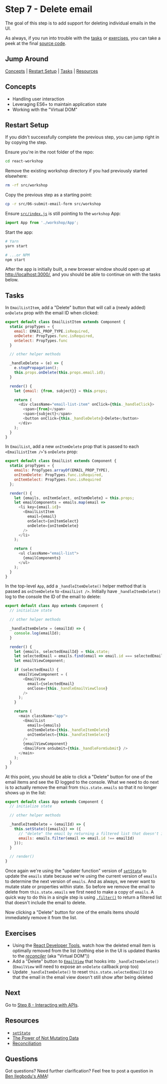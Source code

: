 # Step 7 - Delete email

The goal of this step is to add support for deleting individual emails in the UI.

As always, if you run into trouble with the [tasks](#tasks) or [exercises](#exercises), you can take a peek at the final [source code](./).

## Jump Around

[Concepts](#concepts) | [Restart Setup](#restart-setup) | [Tasks](#tasks) | [Resources](#resources)

## Concepts

- Handling user interaction
- Leveraging ES6+ to maintain application state
- Working with the "Virtual DOM"

## Restart Setup

If you didn't successfully complete the previous step, you can jump right in by copying the step.

Ensure you're in the root folder of the repo:

```sh
cd react-workshop
```

Remove the existing workshop directory if you had previously started elsewhere:

```sh
rm -rf src/workshop
```

Copy the previous step as a starting point:

```sh
cp -r src/06-submit-email-form src/workshop
```

Ensure [`src/index.js`](../index.js#L3) is still pointing to the `workshop` App:

```js
import App from './workshop/App';
```

Start the app:

```sh
# Yarn
yarn start

# ...or NPM
npm start
```

After the app is initially built, a new browser window should open up at [http://localhost:3000/](http://localhost:3000/), and you should be able to continue on with the tasks below.

## Tasks

In `EmailListItem`, add a "Delete" button that will call a (newly added) `onDelete` prop with the email ID when clicked:

```js
export default class EmailListItem extends Component {
  static propTypes = {
    email: EMAIL_PROP_TYPE.isRequired,
    onDelete: PropTypes.func.isRequired,
    onSelect: PropTypes.func
  }

  // other helper methods

  _handleDelete = (e) => {
    e.stopPropagation();
    this.props.onDelete(this.props.email.id);
  }

  render() {
    let {email: {from, subject}} = this.props;

    return (
      <div className="email-list-item" onClick={this._handleClick}>
        <span>{from}</span>
        <span>{subject}</span>
        <button onClick={this._handleDelete}>Delete</button>
      </div>
    );
  }
}
```

In `EmailList`, add a new `onItemDelete` prop that is passed to each `<EmailListItem />`'s `onDelete` prop:

```js
export default class EmailList extends Component {
  static propTypes = {
    emails: PropTypes.arrayOf(EMAIL_PROP_TYPE),
    onItemDelete: PropTypes.func.isRequired,
    onItemSelect: PropTypes.func.isRequired
  };

  render() {
    let {emails, onItemSelect, onItemDelete} = this.props;
    let emailComponents = emails.map(email =>
      <li key={email.id}>
        <EmailListItem
          email={email}
          onSelect={onItemSelect}
          onDelete={onItemDelete}
        />
      </li>
    );

    return (
      <ul className="email-list">
        {emailComponents}
      </ul>
    );
  }
}
```

In the top-level `App`, add a `_handleItemDelete()` helper method that is passed as `onItemDelete` to `<EmailList />`. Initially have `_handleItemDelete()` log to the console the ID of the email to delete:

```js
export default class App extends Component {
  // initialize state

  // other helper methods

  _handleItemDelete = (emailId) => {
    console.log(emailId);
  }

  render() {
    let {emails, selectedEmailId} = this.state;
    let selectedEmail = emails.find(email => email.id === selectedEmailId);
    let emailViewComponent;

    if (selectedEmail) {
      emailViewComponent = (
        <EmailView
          email={selectedEmail}
          onClose={this._handleEmailViewClose}
        />
      );
    }

    return (
      <main className="app">
        <EmailList
          emails={emails}
          onItemDelete={this._handleItemDelete}
          onItemSelect={this._handleItemSelect}
        />
        {emailViewComponent}
        <EmailForm onSubmit={this._handleFormSubmit} />
      </main>
    );
  }
}
```

At this point, you should be able to click a "Delete" button for one of the email items and see the ID logged to the console. What we need to do next is to actually remove the email from `this.state.emails` so that it no longer shows up in the list:

```js
export default class App extends Component {
  // initialize state

  // other helper methods

  _handleItemDelete = (emailId) => {
    this.setState(({emails}) => ({
      // "delete" the email by returning a filtered list that doesn't include it
      emails: emails.filter(email => email.id !== emailId)
    }));
  }

  // render()
}
```

Once again we're using the "updater function" version of [`setState`](https://reactjs.org/docs/react-component.html#setstate) to update the `emails` state because we're using the current version of `emails` to determine the next version of `emails`. And as always, we never want to mutate state or properties within state. So before we remove the email to delete from `this.state.emails` we first need to make a copy of `emails`. A quick way to do this in a single step is using [`.filter()`](https://developer.mozilla.org/en-US/docs/Web/JavaScript/Reference/Global_Objects/Array/filter) to return a filtered list that doesn't include the email to delete.

Now clicking a "Delete" button for one of the emails items should immediately remove it from the list.

## Exercises

- Using the [React Developer Tools](https://github.com/facebook/react-devtools#installation), watch how the deleted email item is optimally removed from the list (nothing else in the UI is updated thanks to the [_reconciler_](https://facebook.github.io/react/docs/reconciliation.html) (aka "Virtual DOM"))
- Add a "Delete" button to [`EmailView`](components/EmailView.js) that hooks into `_handleItemDelete()` (`EmailView` will need to expose an `onDelete` callback prop too)
- Update `_handleItemDelete()` to reset `this.state.selectedEmailId` so that the email in the email view doesn't still show after being deleted

## Next

Go to [Step 8 - Interacting with APIs](../08-api/).

## Resources

- [`setState`](https://reactjs.org/docs/react-component.html#setstate)
- [The Power of Not Mutating Data](https://facebook.github.io/react/docs/optimizing-performance.html#the-power-of-not-mutating-data)
- [Reconciliation](https://facebook.github.io/react/docs/reconciliation.html)

## Questions

Got questions? Need further clarification? Feel free to post a question in [Ben Ilegbodu's AMA](http://www.benmvp.com/ama/)!
